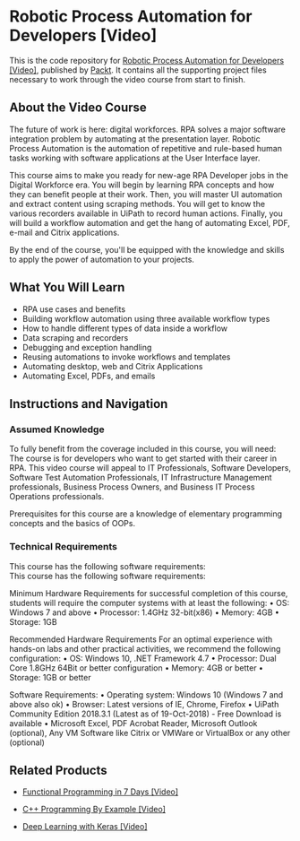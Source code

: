 # Robotic Process Automation for Developers [Video]
This is the code repository for [Robotic Process Automation for Developers [Video]](https://www.packtpub.com/business/robotic-process-automation-developers-video?utm_source=github&utm_medium=repository&utm_campaign=9781789139488), published by [Packt](https://www.packtpub.com/?utm_source=github). It contains all the supporting project files necessary to work through the video course from start to finish.
## About the Video Course
The future of work is here: digital workforces. RPA solves a major software integration problem by automating at the presentation layer. Robotic Process Automation is the automation of repetitive and rule-based human tasks working with software applications at the User Interface layer. 

This course aims to make you ready for new-age RPA Developer jobs in the Digital Workforce era. You will begin by learning RPA concepts and how they can benefit people at their work. Then, you will master UI automation and extract content using scraping methods. You will get to know the various recorders available in UiPath to record human actions. Finally, you will build a workflow automation and get the hang of automating Excel, PDF, e-mail and Citrix applications.

By the end of the course, you'll be equipped with the knowledge and skills to apply the power of automation to your projects.

<H2>What You Will Learn</H2>
<DIV class=book-info-will-learn-text>
<UL>
<LI>RPA use cases and benefits 
<LI>Building workflow automation using three available workflow types 
<LI>How to handle different types of data inside a workflow 
<LI>Data scraping and recorders 
<LI>Debugging and exception handling 
<LI>Reusing automations to invoke workflows and templates 
<LI>Automating desktop, web and Citrix Applications 
<LI>Automating Excel, PDFs, and emails </LI></UL></DIV>

## Instructions and Navigation
### Assumed Knowledge
To fully benefit from the coverage included in this course, you will need:<br/>
The course is for developers who want to get started with their career in RPA. This video course will appeal to IT Professionals, Software Developers, Software Test Automation Professionals, IT Infrastructure Management professionals, Business Process Owners, and Business IT Process Operations professionals.

Prerequisites for this course are a knowledge of elementary programming concepts and the basics of OOPs.
### Technical Requirements
This course has the following software requirements:<br/>
This course has the following software requirements:

Minimum Hardware Requirements for successful completion of this course, students will require the computer systems with at least the following:
• OS: Windows 7 and above
• Processor: 1.4GHz 32-bit(x86)
• Memory: 4GB
• Storage: 1GB

Recommended Hardware Requirements
For an optimal experience with hands-on labs and other practical activities, we recommend the following configuration:
• OS: Windows 10, .NET Framework 4.7
• Processor: Dual Core 1.8GHz 64Bit or better    configuration
• Memory: 4GB or better
• Storage: 1GB or better

Software Requirements:
• Operating system: Windows 10 (Windows 7    and above also ok)
• Browser: Latest versions of IE, Chrome,    Firefox
• UiPath Community Edition 2018.3.1 (Latest   as of 19-Oct-2018) - Free Download is   available
• Microsoft Excel, PDF Acrobat Reader,   Microsoft Outlook (optional), Any VM   Software like Citrix or VMWare or VirtualBox   or any other (optional)


## Related Products
* [Functional Programming in 7 Days [Video]](https://www.packtpub.com/application-development/functional-programming-7-days-video?utm_source=github&utm_medium=repository&utm_campaign=9781788990295)

* [C++ Programming By Example [Video]](https://www.packtpub.com/application-development/c-programming-example-video?utm_source=github&utm_medium=repository&utm_campaign=9781788395595)

* [Deep Learning with Keras [Video]](https://www.packtpub.com/big-data-and-business-intelligence/deep-learning-keras-video?utm_source=github&utm_medium=repository&utm_campaign=9781789138597)

